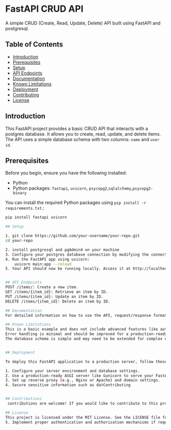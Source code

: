 # FastAPI CRUD API

A simple CRUD (Create, Read, Update, Delete) API built using FastAPI and postgresql.

## Table of Contents

- [Introduction](#introduction)
- [Prerequisites](#prerequisites)
- [Setup](#setup)
- [API Endpoints](#api-endpoints)
- [Documentation](#documentation)
- [Known Limitations](#known-limitations)
- [Deployment](#deployment)
- [Contributing](#contributing)
- [License](#license)

## Introduction

This FastAPI project provides a basic CRUD API that interacts with a postgres database. It allows you to create, read, update, and delete items. The API uses a simple database schema with two columns: `name` and `user id`.

## Prerequisites

Before you begin, ensure you have the following installed:

- Python 
- Python packages: `fastapi`, `uvicorn`, `psycopg2`,`sqlalchemy`,`psycopg2-binary`

You can install the required Python packages using `pip install -r requirements.txt`.:

```bash
pip install fastapi uvicorn 

## Setup

1. git clone https://github.com/your-username/your-repo.git
cd your-repo

2. install postgresql and pgAdmin4 on your machine
3. Configure your postgres database connection by modifying the connection string in the database.py file with your database credentials:
4. Run the FastAPI app using uvicorn:
    uvicorn main:app --reload
5. Your API should now be running locally. Access it at http://localhost:8000/docs to interact with the API using Swagger documentation.


## API Endpoints
POST /items/: Create a new item.
GET /items/{item_id}: Retrieve an item by ID.
PUT /items/{item_id}: Update an item by ID.
DELETE /items/{item_id}: Delete an item by ID.

## Documentation
For detailed information on how to use the API, request/response formats, and sample usage, please check the DOCUMENTATION.md file in this repository.

## Known Limitations
This is a basic example and does not include advanced features like authentication or authorization.
Error handling is minimal and should be improved for a production-ready application.
The database schema is simple and may need to be extended for complex use cases


## Deployment

To deploy this FastAPI application to a production server, follow these steps:

1. Configure your server environment and database settings.
2. Use a production-ready ASGI server like Gunicorn to serve your FastAPI application.
3. Set up reverse proxy (e.g., Nginx or Apache) and domain settings.
4. Secure sensitive information such as datContributing


## Contributions 
 contributions are welcome! If you would like to contribute to this project, please follow the standard GitHub fork and pull request workflow.

## License
This project is licensed under the MIT License. See the LICENSE file for details.abase credentials and API keys.
5. Implement proper authentication and authorization mechanisms if required.





